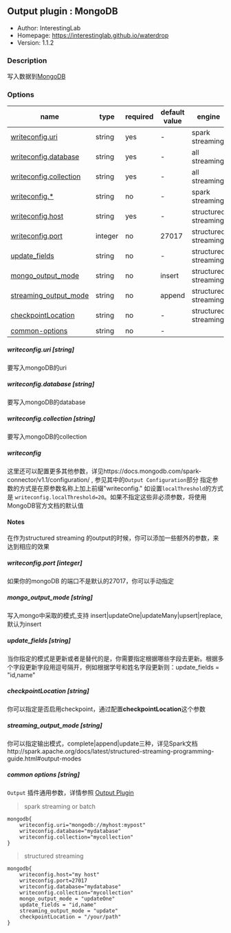 ## Output plugin : MongoDB

* Author: InterestingLab
* Homepage: https://interestinglab.github.io/waterdrop
* Version: 1.1.2

### Description

写入数据到[MongoDB](https://www.mongodb.com/)

### Options

| name | type | required | default value | engine |
| --- | --- | --- | --- |--- |
| [writeconfig.uri](#writeconfig.uri-string) | string | yes | - | spark streaming |
| [writeconfig.database](#writeconfig.database-string) | string | yes | - | all streaming |
| [writeconfig.collection](#writeconfig.collection-string) | string | yes | - | all streaming |
| [writeconfig.*](#writeconfig.*-string) | string | no | - | spark streaming |
| [writeconfig.host](#writeconfig.port-integer) | string | yes | - | structured streaming |
| [writeconfig.port](#writeconfig.port-integer) | integer | no | 27017 | structured streaming |
| [update_fields](#update_fields-string) | string | no | - | structured streaming |
| [mongo_output_mode](#mongo_output_mode-string) | string | no | insert | structured streaming |
| [streaming_output_mode](#streaming_output_mode-string) | string | no | append | structured streaming |
| [checkpointLocation](#checkpointLocation-string) | string | no | - | structured streaming |
| [common-options](#common-options-string)| string | no | - |


##### writeconfig.uri [string]

要写入mongoDB的uri

##### writeconfig.database [string]

要写入mongoDB的database

##### writeconfig.collection [string]

要写入mongoDB的collection

##### writeconfig

这里还可以配置更多其他参数，详见https://docs.mongodb.com/spark-connector/v1.1/configuration/
, 参见其中的`Output Configuration`部分
指定参数的方式是在原参数名称上加上前缀"writeconfig." 如设置`localThreshold`的方式是 `writeconfig.localThreshold=20`。如果不指定这些非必须参数，将使用MongoDB官方文档的默认值


#### Notes
在作为structured streaming 的output的时候，你可以添加一些额外的参数，来达到相应的效果

##### writeconfig.port [integer]
如果你的mongoDB 的端口不是默认的27017，你可以手动指定

##### mongo_output_mode [string]
写入mongo中采取的模式,支持 insert|updateOne|updateMany|upsert|replace,默认为insert 

##### update_fields [string]
当你指定的模式是更新或者是替代的是，你需要指定根据哪些字段去更新。根据多个字段更新字段用逗号隔开，例如根据学号和姓名字段更新则：update_fields = "id,name"

##### checkpointLocation [string]
你可以指定是否启用checkpoint，通过配置**checkpointLocation**这个参数

##### streaming_output_mode [string]
你可以指定输出模式，complete|append|update三种，详见Spark文档http://spark.apache.org/docs/latest/structured-streaming-programming-guide.html#output-modes

##### common options [string]

`Output` 插件通用参数，详情参照 [Output Plugin](/zh-cn/v1/configuration/output-plugin)

> spark streaming or batch

```
mongodb{
    writeconfig.uri="mongodb://myhost:mypost"
    writeconfig.database="mydatabase"
    writeconfig.collection="mycollection"
}
```

> structured streaming

```
mongodb{
    writeconfig.host="my host"
    writeconfig.port=27017
    writeconfig.database="mydatabase"
    writeconfig.collection="mycollection"
    mongo_output_mode = "updateOne"
    update_fields = "id,name"
    streaming_output_mode = "update"
    checkpointLocation = "/your/path"
}
```